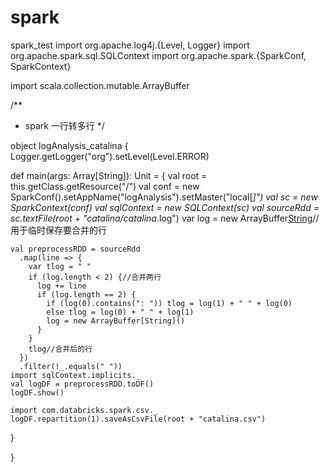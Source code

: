 # spark
spark_test
import org.apache.log4j.{Level, Logger}
import org.apache.spark.sql.SQLContext
import org.apache.spark.{SparkConf, SparkContext}

import scala.collection.mutable.ArrayBuffer

/**
  * spark 一行转多行
  */

object logAnalysis_catalina {
  Logger.getLogger("org").setLevel(Level.ERROR)


  def main(args: Array[String]): Unit = {
    val root = this.getClass.getResource("/")
    val conf = new SparkConf().setAppName("logAnalysis").setMaster("local[*]")
    val sc = new SparkContext(conf)
    val sqlContext = new SQLContext(sc)
    val sourceRdd = sc.textFile(root + "catalina/catalina*.log")
    var log = new ArrayBuffer[String]()//用于临时保存要合并的行

    val preprocessRDD = sourceRdd
      .map(line => {
        var tlog = " "
        if (log.length < 2) {//合并两行
          log += line
          if (log.length == 2) {
            if (log(0).contains(": ")) tlog = log(1) + " " + log(0)
            else tlog = log(0) + " " + log(1)
            log = new ArrayBuffer[String]()
          }
        }
        tlog//合并后的行
      })
      .filter(!_.equals(" "))
    import sqlContext.implicits._
    val logDF = preprocessRDD.toDF()
    logDF.show()

    import com.databricks.spark.csv._
    logDF.repartition(1).saveAsCsvFile(root + "catalina.csv")

  }

}

